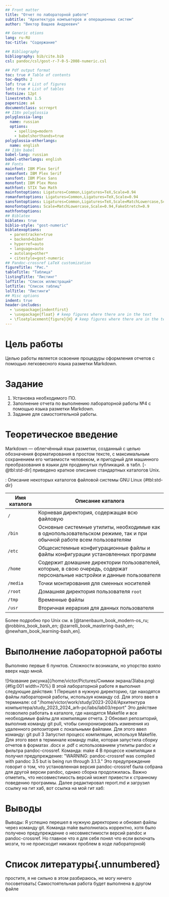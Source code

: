 ```yaml
---
## Front matter
title: "Отчет по лабораторной работе"
subtitle: "Архитектура компьютеров и операционных систем"
author: "Виктор Ващаев Андреевич"

## Generic otions
lang: ru-RU
toc-title: "Содержание"

## Bibliography
bibliography: bib/cite.bib
csl: pandoc/csl/gost-r-7-0-5-2008-numeric.csl

## Pdf output format
toc: true # Table of contents
toc-depth: 2
lof: true # List of figures
lot: true # List of tables
fontsize: 12pt
linestretch: 1.5
papersize: a4
documentclass: scrreprt
## I18n polyglossia
polyglossia-lang:
  name: russian
  options:
	- spelling=modern
	- babelshorthands=true
polyglossia-otherlangs:
  name: english
## I18n babel
babel-lang: russian
babel-otherlangs: english
## Fonts
mainfont: IBM Plex Serif
romanfont: IBM Plex Serif
sansfont: IBM Plex Sans
monofont: IBM Plex Mono
mathfont: STIX Two Math
mainfontoptions: Ligatures=Common,Ligatures=TeX,Scale=0.94
romanfontoptions: Ligatures=Common,Ligatures=TeX,Scale=0.94
sansfontoptions: Ligatures=Common,Ligatures=TeX,Scale=MatchLowercase,Scale=0.94
monofontoptions: Scale=MatchLowercase,Scale=0.94,FakeStretch=0.9
mathfontoptions:
## Biblatex
biblatex: true
biblio-style: "gost-numeric"
biblatexoptions:
  - parentracker=true
  - backend=biber
  - hyperref=auto
  - language=auto
  - autolang=other*
  - citestyle=gost-numeric
## Pandoc-crossref LaTeX customization
figureTitle: "Рис."
tableTitle: "Таблица"
listingTitle: "Листинг"
lofTitle: "Список иллюстраций"
lotTitle: "Список таблиц"
lolTitle: "Листинги"
## Misc options
indent: true
header-includes:
  - \usepackage{indentfirst}
  - \usepackage{float} # keep figures where there are in the text
  - \floatplacement{figure}{H} # keep figures where there are in the text
---
```


# Цель работы

Целью работы является освоение процедуры оформления отчетов с помощью легковесного
языка разметки Markdown.

# Задание
1) Установка необходимого ПО.
2) Заполнение отчета по выполнению лабораторной работы №4 с помощью
языка разметки Markdown.
3) Задание для самостоятельной работы.

# Теоретическое введение

Markdown — облегчённый язык разметки, созданный с целью обозначения форматирования в простом тексте, с максимальным сохранением его читаемости человеком, и пригодный для машинного преобразования в языки для продвинутых публикаций. в табл. [-@tbl:std-dir] приведено краткое описание стандартных каталогов Unix.

: Описание некоторых каталогов файловой системы GNU Linux {#tbl:std-dir}

| Имя каталога | Описание каталога                                                                                                          |
|--------------|----------------------------------------------------------------------------------------------------------------------------|
| `/`          | Корневая директория, содержащая всю файловую                                                                               |
| `/bin `      | Основные системные утилиты, необходимые как в однопользовательском режиме, так и при обычной работе всем пользователям     |
| `/etc`       | Общесистемные конфигурационные файлы и файлы конфигурации установленных программ                                           |
| `/home`      | Содержит домашние директории пользователей, которые, в свою очередь, содержат персональные настройки и данные пользователя |
| `/media`     | Точки монтирования для сменных носителей                                                                                   |
| `/root`      | Домашняя директория пользователя  `root`                                                                                   |
| `/tmp`       | Временные файлы                                                                                                            |
| `/usr`       | Вторичная иерархия для данных пользователя                                                                                 |

Более подробно про Unix см. в [@tanenbaum_book_modern-os_ru; @robbins_book_bash_en; @zarrelli_book_mastering-bash_en; @newham_book_learning-bash_en].

# Выполнение лабораторной работы


Выполняю первые 6 пунктов. Сложности возникали, но упорство взяло вверх надо мной.

![Название рисунка](/home/victor/Pictures/Снимки экрана/3laba.png){#fig:001 width=70%}
В этой лабораторной работе я выполнил следующие действия:
 1 Перешел в нужную директорию, где находятся файлы лабораторной работы, используя команду cd. Для этого ввел в терминале:
cd "/home/victor/work/study/2023-2024/Архитектура компьютера/study_2023_2024_arh-pc/labs/lab03/report"
Это действие позволило работать в каталоге, где находятся Makefile и все необходимые файлы для компиляции отчета.
 2 Обновил репозиторий, выполнив команду git pull, чтобы синхронизировать изменения из удаленного репозитория с локальными файлами. Для этого ввел команду:
git pull
 3 Запустил процесс компиляции, используя Makefile. Для этого ввел в терминале команду make, которая запустила сборку отчетов в форматах .docx и .pdf с использованием утилиты pandoc и фильтра pandoc-crossref. Команда:
make
 4 В процессе компиляции я получил предупреждение: "WARNING: pandoc-crossref was compiled with pandoc 3.5 but is being run through 3.1.3."
Это предупреждение говорит о том, что установленная версия pandoc-crossref была собрана для другой версии pandoc, однако сборка продолжилась. Важно отметить, что несовместимость версий может привести к странному поведению программы.
Далее редактировал report.md и загрузил ссылку на гит хаб, вот ссылка на мой гит хаб: 

# Выводы

Выводы:
 Я успешно перешел в нужную директорию и обновил файлы через команду git.
 Команда make выполнилась корректно, хотя было получено предупреждение о несовместимости версий pandoc и pandoc-crossref.
 Но главное что я для себя понял что если включать мозги, то не происходит никаких проблем в ходе лабораторной)
 

# Список литературы{.unnumbered}

простите, я не сильно в этом разбираюсь, не могу ничего посоветовать(
Самостоятельная работа будет выполнена в другом файле 

